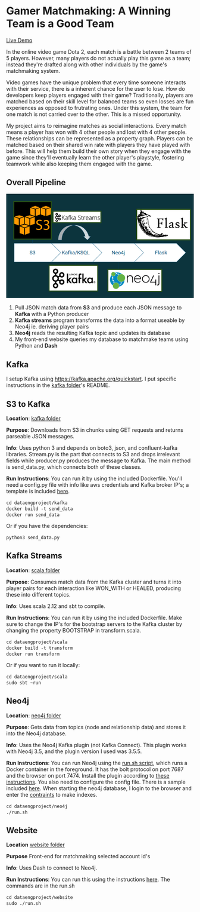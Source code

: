 # Gamer Matchmaking: A Winning Team is a Good Team

[Live Demo](https://www.dataengproject.me)

In the online video game Dota 2, each match is a battle between 2 teams of 5 
players. However, many players do not actually play this game as a team; instead
 they're drafted along with other individuals by the game's matchmaking system. 

Video games have the unique problem that every time someone interacts with their
 service, there is a inherent chance for the user to lose. How do developers 
keep players engaged with their game? Traditionally, players are matched based 
on their skill level for balanced teams so even losses are fun experiences as 
opposed to frutrating ones. Under this system, the team for one match is not 
carried over to the other. This is a missed opportunity.

My project aims to reimagine matches as social interactions. Every match means 
a player has won with 4 other people and lost with 4 other people. These 
relationships can be represented as a property graph. Players can be matched 
based on their shared win rate with players they have played with before. This 
will help them build their own story when they engage with the game since 
they'll eventually learn the other player's playstyle, fostering teamwork while
also keeping them engaged with the game. 

## Overall Pipeline

![Data Pipeline](./images/image.png)

1. Pull JSON match data from **S3** and produce each JSON message to **Kafka** 
with a Python producer
1. **Kafka streams** program transforms the data into a format useable by Neo4j 
ie. deriving player pairs
1. **Neo4j** reads the resulting Kafka topic and updates its database
1. My front-end website queries my database to matchmake teams using Python and 
**Dash**

## Kafka

I setup Kafka using <https://kafka.apache.org/quickstart>. I put specific 
instructions in the [kafka folder](./kafka)'s README.

## S3 to Kafka

**Location**: [kafka folder](./kafka)

**Purpose**: Downloads from S3 in chunks using GET requests and returns 
parseable JSON messages. 

**Info**: Uses python 3 and depends on boto3, json, and confluent-kafka 
libraries. Stream.py is the part that connects to S3 and drops irrelevant fields
 while producer.py produces the message to Kafka. The main method is 
send_data.py, which connects both of these classes. 

**Run Instructions**: You can run it by using the included Dockerfile. 
You'll need a config.py file with info like aws credentials and Kafka broker 
IP's; a template is included [here](./kafka/sample_config.py).

```shell
cd dataengproject/kafka
docker build -t send_data
docker run send_data
```
Or if you have the dependencies:
```shell
python3 send_data.py
```

## Kafka Streams

**Location**: [scala folder](./scala) 

**Purpose**: Consumes match data from the Kafka cluster and turns it into 
player pairs for each interaction like WON_WITH or HEALED, producing these into 
different topics. 

**Info**: Uses scala 2.12 and sbt to compile. 

**Run Instructions**: You can run it by using the included Dockerfile. Make 
sure to change the IP's for the bootstrap servers to the Kafka cluster by 
changing the property BOOTSTRAP in transform.scala.
 
```shell
cd dataengproject/scala
docker build -t transform
docker run transform
```
Or if you want to run it locally:
```shell
cd dataengproject/scala
sudo sbt ~run
```

## Neo4j

**Location**: [neo4j folder](./neo4j)

**Purpose**: Gets data from topics (node and relationship data) and stores it 
into the Neo4j database.

**Info**: Uses the Neo4j Kafka plugin (not Kafka Connect). This plugin works 
with Neo4j 3.5, and the plugin version I used was 3.5.5.

**Run Instructions**: You can run Neo4j using the 
[run.sh script](./neo4j/run.sh), which runs a Docker container in the 
foreground. It has the bolt protocol on port 7687 and the browser on port 7474. 
Install the plugin according to 
[these instructions](https://neo4j.com/docs/labs/neo4j-streams/current/introduction/#configuration_docker). 
You also need to configure the config file. There is a sample included 
[here](./neo4j/sample_neo4j.conf). When starting the neo4j database, I login to 
the browser and enter the [contraints](./neo4j/constraints.txt) to make indexes.

```shell
cd dataengproject/neo4j
./run.sh
```

## Website

**Location** [website folder](./website)

**Purpose** Front-end for matchmaking selected account id's

**Info**: Uses Dash to connect to Neo4j. 

**Run Instructions**: You can run this using the instructions 
[here](https://www.digitalocean.com/community/tutorials/how-to-serve-flask-applications-with-gunicorn-and-nginx-on-ubuntu-18-04). 
The commands are in the run.sh

```shell
cd dataengproject/website
sudo ./run.sh
```

